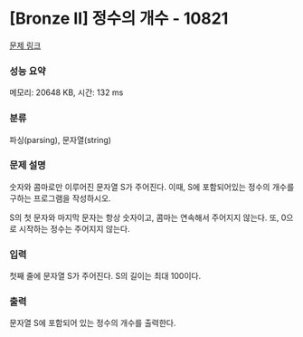 # [Bronze II] 정수의 개수 - 10821 

[문제 링크](https://www.acmicpc.net/problem/10821) 

### 성능 요약

메모리: 20648 KB, 시간: 132 ms

### 분류

파싱(parsing), 문자열(string)

### 문제 설명

<p>숫자와 콤마로만 이루어진 문자열 S가 주어진다. 이때, S에 포함되어있는 정수의 개수를 구하는 프로그램을 작성하시오.</p>

<p>S의 첫 문자와 마지막 문자는 항상 숫자이고, 콤마는 연속해서 주어지지 않는다. 또, 0으로 시작하는 정수는 주어지지 않는다.</p>

### 입력 

 <p>첫째 줄에 문자열 S가 주어진다. S의 길이는 최대 100이다.</p>

### 출력 

 <p>문자열 S에 포함되어 있는 정수의 개수를 출력한다.</p>

